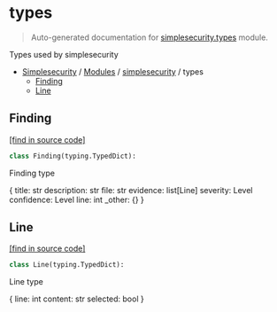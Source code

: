 # types

> Auto-generated documentation for [simplesecurity.types](../../simplesecurity/types.py) module.

Types used by simplesecurity

- [Simplesecurity](../README.md#simplesecurity-index) / [Modules](../README.md#simplesecurity-modules) / [simplesecurity](index.md#simplesecurity) / types
    - [Finding](#finding)
    - [Line](#line)

## Finding

[[find in source code]](../../simplesecurity/types.py#L10)

```python
class Finding(typing.TypedDict):
```

Finding type

{
 title: str
 description: str
 file: str
 evidence: list[Line]
 severity: Level
 confidence: Level
 line: int
 _other: {}
}

## Line

[[find in source code]](../../simplesecurity/types.py#L36)

```python
class Line(typing.TypedDict):
```

Line type

{
 line: int
 content: str
 selected: bool
}
